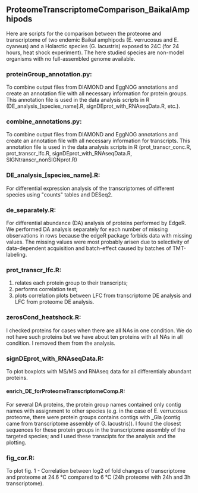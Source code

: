 ## ProteomeTranscriptomeComparison_BaikalAmphipods
Here are scripts for the comparison between the proteome and transcriptome of two endemic Baikal amphipods (E. verrucosus and E. cyaneus) and a Holarctic species (G. lacustris) exposed to 24C (for 24 hours, heat shock experiment). The here studied species are non-model organisms with no full-assembled genome available.

### proteinGroup_annotation.py:
To combine output files from DIAMOND and EggNOG annotations and create an annotation file with all necessary information for protein groups. This annotation file is used in the data analysis scripts in R (DE_analysis_[species_name].R, signDEprot_with_RNAseqData.R, etc.).

### combine_annotations.py:
To combine output files from DIAMOND and EggNOG annotations and create an annotation file with all necessary information for transcripts. This annotation file is used in the data analysis scripts in R (prot_transcr_conc.R, prot_transcr_lfc.R, signDEprot_with_RNAseqData.R, SIGNtranscr_nonSIGNprot.R)

### DE_analysis_[species_name].R:
For differential expression analysis of the transcriptomes of different species using "counts" tables and DESeq2. 

### de_separately.R:
For differential abundance (DA) analysis of proteins performed by EdgeR. We performed DA analysis separately for each number of missing observations in rows because the edgeR package forbids data with missing values. The missing values were most probably arisen due to selectivity of data-dependent acquisition and batch-effect caused by batches of TMT-labeling.

### prot_transcr_lfc.R: 
1. relates each protein group to their transcripts; 
2. performs correlation test;
3. plots correlation plots between LFC from transcriptome DE analysis and LFC from proteome DE analysis.

### zerosCond_heatshock.R: 
I checked proteins for cases when there are all NAs in one condition. We do not have such proteins but we have about ten proteins with all NAs in all condition. I removed them from the analysis.

### signDEprot_with_RNAseqData.R: 
To plot boxplots with MS/MS and RNAseq data for all differentialy abundant proteins.
#### enrich_DE_forProteomeTranscriptomeComp.R:
For several DA proteins, the protein group names contained only contig names with assignment to other species (e.g. in the case of E. verrucosus proteome, there were protein groups contains contigs with _Gla (contig came from transcriptome assembly of G. lacustris)). I found the closest sequences for these protein groups in the transcriptome assembly of the targeted species; and I used these transcipts for the analysis and the plotting. 

### fig_cor.R:
To plot fig. 1 - Correlation between log2 of fold changes of transcriptome and proteome at 24.6 °C compared to 6 °C (24h proteome with 24h and 3h transcriptome).
